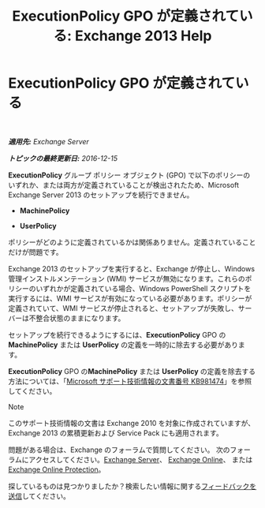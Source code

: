 ﻿---
title: 'ExecutionPolicy GPO が定義されている: Exchange 2013 Help'
TOCTitle: ExecutionPolicy GPO が定義されている
ms:assetid: 63de83e2-9a6b-4f57-85b9-df445bea18dd
ms:mtpsurl: https://technet.microsoft.com/ja-jp/library/ms.exch.setupreadiness.powershellexecutionpolicycheckset(v=EXCHG.150)
ms:contentKeyID: 61204839
ms.date: 04/24/2018
mtps_version: v=EXCHG.150
ms.translationtype: HT
---

# ExecutionPolicy GPO が定義されている

 

_**適用先:** Exchange Server_

_**トピックの最終更新日:** 2016-12-15_

**ExecutionPolicy** グループ ポリシー オブジェクト (GPO) で以下のポリシーのいずれか、または両方が定義されていることが検出されたため、Microsoft Exchange Server 2013 のセットアップを続行できません。

  - **MachinePolicy**

  - **UserPolicy**

ポリシーがどのように定義されているかは関係ありません。定義されていることだけが問題です。

Exchange 2013 のセットアップを実行すると、Exchange が停止し、Windows 管理インストルメンテーション (WMI) サービスが無効になります。これらのポリシーのいずれかが定義されている場合、Windows PowerShell スクリプトを実行するには、WMI サービスが有効になっている必要があります。ポリシーが定義されていて、WMI サービスが停止されると、セットアップが失敗し、サーバーは不整合状態のままになります。

セットアップを続行できるようにするには、**ExecutionPolicy** GPO の**MachinePolicy** または **UserPolicy** の定義を一時的に除去する必要があります。

**ExecutionPolicy** GPO の**MachinePolicy** または **UserPolicy** の定義を除去する方法については、「[Microsoft サポート技術情報の文書番号 KB981474](https://go.microsoft.com/fwlink/?linkid=3052%26kbid=981474)」を参照してください。


> [!NOTE]
> このサポート技術情報の文書は Exchange 2010 を対象に作成されていますが、Exchange 2013 の累積更新および Service Pack にも適用されます。



問題がある場合は、Exchange のフォーラムで質問してください。 次のフォーラムにアクセスしてください。[Exchange Server](https://go.microsoft.com/fwlink/p/?linkid=60612)、 [Exchange Online](https://go.microsoft.com/fwlink/p/?linkid=267542)、 または [Exchange Online Protection](https://go.microsoft.com/fwlink/p/?linkid=285351)。

探しているものは見つかりましたか？検索したい情報に関する[フィードバックを送信](mailto:exsetuphelpfeedback@microsoft.com?subject=exchange%202013%20setup%20help%20feedback)してください。

